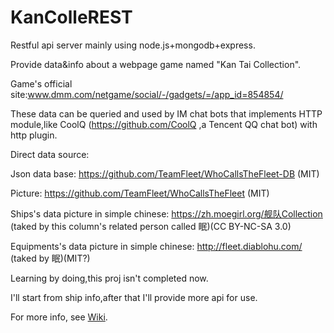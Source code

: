 # KanColleREST

Restful api server mainly using node.js+mongodb+express.

Provide data&info about a webpage game named "Kan Tai Collection".

Game's official site:www.dmm.com/netgame/social/-/gadgets/=/app_id=854854/

These data can be queried and used by IM chat bots that implements HTTP module,like CoolQ (https://github.com/CoolQ ,a Tencent QQ chat bot) with http plugin.

Direct data source:

Json data base: https://github.com/TeamFleet/WhoCallsTheFleet-DB  (MIT)

Picture:  https://github.com/TeamFleet/WhoCallsTheFleet  (MIT)

Ships's data picture in simple chinese:  https://zh.moegirl.org/舰队Collection (taked by this column's related person called 眠)(CC BY-NC-SA 3.0)

Equipments's data picture in simple chinese:  http://fleet.diablohu.com/  (taked by 眠)(MIT?)

Learning by doing,this proj isn't completed now.

I'll start from ship info,after that I'll provide more api for use.

For more info, see [Wiki](https://github.com/boholder/KanColleREST/wiki).